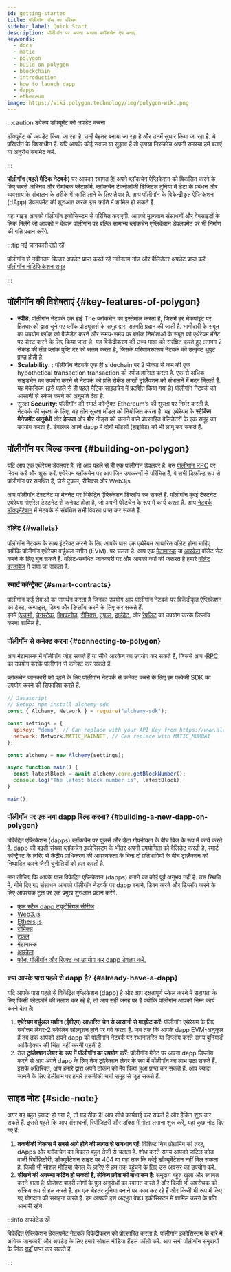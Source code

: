 ```yaml
---
id: getting-started
title: पॉलीगॉन पॉस का परिचय
sidebar_label: Quick Start
description: पॉलीगॉन पर अपना अगला ब्लॉकचेन ऐप बनाएं.
keywords:
  - docs
  - matic
  - polygon
  - build on polygon
  - blockchain
  - introduction
  - how to launch dapp
  - dapps
  - ethereum
image: https://wiki.polygon.technology/img/polygon-wiki.png
---
```


:::caution डवेलप डॉक्यूमेंट को अपडेट करना

डॉक्यूमेंट को अपडेट किया जा रहा है, उन्हें बेहतर बनाया जा रहा है और उनमें सुधार किया जा रहा है. ये परिवर्तन के विषयाधीन हैं.
यदि आपके कोई सवाल या सुझाव हैं तो कृपया निसंकोच अपनी समस्या हमें बताएं या अनुरोध सबमिट करें.

:::

**पॉलीगॉन (पहले मैटिक नेटवर्क)** पर आपका स्वागत है! अपने ब्लॉकचेन ऐप्लिकेशन को विकसित करने के लिए सबसे अभिनव और रोमांचक प्लेटफ़ॉर्म. ब्लॉकचेन टेक्नोलॉजी डिजिटल दुनिया में डेटा के प्रबंधन और व्यवसाय के संचालन के तरीके में क्रांति लाने के लिए तैयार है. आप पॉलीगॉन के विकेन्द्रीकृत ऐप्लिकेशन (dApp) डेवलपमेंट की शुरुआत करके इस क्रांति में शामिल हो सकते हैं.

यहा गाइड आपको पॉलीगॉन इकोसिस्टम से परिचित कराएगी. आपको मूल्यवान संसाधनों और वेबसाइटों के लिंक मिलेंगे जो आपको न केवल पॉलीगॉन पर बल्कि सामान्य ब्लॉकचेन एप्लिकेशन डेवलपमेंट पर भी निर्माण की गति प्रदान करेंगे.

:::tip नई जानकारी लेते रहें

पॉलीगॉन से नवीनतम बिल्डर अपडेट प्राप्त करते रहें
नवीनतम नोड और वैलिडेटर अपडेट प्राप्त करें
[<ins>पॉलीगॉन नोटिफिकेशन समूह</ins>](https://polygon.technology/notifications/)

:::

## पॉलीगॉन की विशेषताएं {#key-features-of-polygon}

- **स्पीड**: पॉलीगॉन नेटवर्क एक हाई The ब्लॉकचेन का इस्तेमाल करता है, जिसमें हर चेकपॉइंट पर हितधारकों द्वारा चुने गए ब्लॉक प्रोड्यूसर्स के समूह द्वारा सहमति प्रदान की जाती है. भागीदारी के सबूत का उपयोग ब्लॉक को वैलिडेट करने और समय-समय पर ब्लॉक निर्माताओं के सबूत को एथेरेयम मेंनेट पर पोस्ट करने के लिए किया जाता है. यह विकेंद्रीकरण की उच्च मात्रा को संरक्षित करते हुए लगभग 2 सेकंड की तीव्र ब्लॉक पुष्टि दर को सक्षम करता है, जिसके परिणामस्वरूप नेटवर्क को उत्कृष्ट थ्रूपुट प्राप्त होती है.
- **Scalability**: : पॉलीगॉन नेटवर्क एक ही sidechain पर 2 सेकंड से कम की एक hypothetical transaction transaction की स्पीड हासिल करता है. एक से अधिक साइडचेन का उपयोग करने से नेटवर्क को प्रति सेकंड लाखों ट्रांज़ैक्शन को संभालने में मदद मिलती है. यह मैकेनिज्म (इसे पहले से ही पहले मैटिक साइडचेन में प्रदर्शित किया गया है) पॉलीगॉन नेटवर्क को आसानी से स्केल करने की अनुमति देता है.
- सुरक्षा **Security**: पॉलीगॉन की स्मार्ट कॉन्ट्रैक्ट Ethereum’s की सुरक्षा पर निर्भर करती है. नेटवर्क की सुरक्षा के लिए, यह तीन सुरक्षा मॉडल को नियोजित करता है. यह एथेरेयम के **स्टेकिंग मैनेजमेंट अनुबंधों** और **हेम्डल** और **बोर** नोड्स को चलाने वाले प्रोत्साहित वैलिडेटरों के एक समूह का उपयोग करता है. डेवलपर अपने dapp में दोनों मॉडलों (हाइब्रिड) को भी लागू कर सकते हैं.

## पॉलीगॉन पर बिल्ड करना {#building-on-polygon}

यदि आप एक एथेरेयम डेवलपर हैं, तो आप पहले से ही एक पॉलीगॉन डेवलपर हैं. बस [पॉलीगॉन RPC](https://polygon-rpc.com/) पर स्विच करें और शुरू करें. एथेरेयम ब्लॉकचेन पर आप जिन उपकरणों से परिचित हैं, वे सभी डिफ़ॉल्ट रूप से पॉलीगॉन पर समर्थित हैं, जैसे ट्रफ़ल, रीमिक्स और Web3js.

आप पॉलीगॉन टेस्टनेट या मेननेट पर विकेंद्रित ऐप्लिकेशन डिप्लॉय कर सकते हैं. पॉलीगॉन मुंबई टेस्टनेट एथेरेयम गोएरिल टेस्टनेट से कनेक्ट होता है, जो अपनी पेरेंटचेन के रूप में कार्य करता है. आप [नेटवर्क डॉक्यूमेंटेशन](https://github.com/maticnetwork/matic-docs/blob/master/docs/develop/network-details/network.md) में नेटवर्क से संबंधित सभी विवरण प्राप्त कर सकते हैं.

### वॉलेट {#wallets}

पॉलीगॉन नेटवर्क के साथ इंटरैक्ट करने के लिए आपके पास एक एथेरेयम आधारित वॉलेट होना चाहिए क्योंकि पॉलीगॉन एथेरेयम वर्चुअल मशीन (EVM). पर चलता है. आप एक [मेटामास्क](https://github.com/maticnetwork/matic-docs/blob/master/docs/develop/metamask/overview.md) या [आरकेन](https://github.com/maticnetwork/matic-docs/blob/master/docs/develop/wallets/arkane/intro_arkane.md) वॉलेट सेट करने के लिए चुन सकते हैं. वॉलेट-संबंधित जानकारी पर और आपको क्यों की जरूरत है हमारे [वॉलेट दस्तावेज](https://docs.polygon.technology/docs/develop/wallets/getting-started) में पाया जा सकता है.

### स्मार्ट कॉन्ट्रैक्ट {#smart-contracts}

पॉलीगॉन कई सेवाओं का समर्थन करता है जिनका उपयोग आप पॉलीगॉन नेटवर्क पर विकेंद्रीकृत ऐप्लिकेशन का टेस्ट, कम्पाइल, डिबग और डिप्लॉय करने के लिए कर सकते हैं. इनमें [ऐल्कमी](https://github.com/maticnetwork/matic-docs/blob/master/docs/develop/alchemy.md), [चेनस्टैक](https://github.com/maticnetwork/matic-docs/blob/master/docs/develop/chainstack.md), [क्विकनोड](https://github.com/maticnetwork/matic-docs/blob/master/docs/develop/quicknode.md), [रीमिक्स](https://github.com/maticnetwork/matic-docs/blob/master/docs/develop/remix.md), [ट्रफ़ल](https://github.com/maticnetwork/matic-docs/blob/master/docs/develop/truffle.md), [हार्डहैट](https://github.com/maticnetwork/matic-docs/blob/master/docs/develop/hardhat.md), और [रेपलिट](https://github.com/maticnetwork/matic-docs/blob/master/docs/develop/replit.md) का उपयोग करके डिप्लॉय करना शामिल है.

### पॉलीगॉन से कनेक्ट करना {#connecting-to-polygon}

आप मेटामास्क में पॉलीगॉन जोड़ सकते हैं या सीधे आरकेन का उपयोग कर सकते हैं, जिससे आप ·[RPC](https://docs.polygon.technology/docs/develop/metamask/config-polygon-on-metamask/) का उपयोग करके पॉलीगॉन से कनेक्ट कर सकते हैं.

ब्लॉकचेन जानकारी को पढ़ने के लिए पॉलीगॉन नेटवर्क से कनेक्ट करने के लिए हम एल्केमी SDK का उपयोग करने की सिफारिश करते हैं.

```js
// Javascript
// Setup: npm install alchemy-sdk
const { Alchemy, Network } = require("alchemy-sdk");

const settings = {
  apiKey: "demo", // Can replace with your API Key from https://www.alchemy.com
  network: Network.MATIC_MAINNET, // Can replace with MATIC_MUMBAI
};

const alchemy = new Alchemy(settings);

async function main() {
  const latestBlock = await alchemy.core.getBlockNumber();
  console.log("The latest block number is", latestBlock);
}

main();
```

### पॉलीगॉन पर एक नया dapp बिल्ड करना? {#building-a-new-dapp-on-polygon}

विकेंद्रित एप्लिकेशन (dapps) ब्लॉकचेन पर यूज़र्स और डेटा गोपनीयता के बीच ब्रिज के रूप में कार्य करते हैं. dapp की बढ़ती संख्या ब्लॉकचेन इकोसिस्टम के भीतर अपनी उपयोगिता को वैलिडेट करती है, स्मार्ट कॉन्ट्रैक्ट के ज़रिए से केंद्रीय प्राधिकरण की आवश्यकता के बिना दो प्रतिभागियों के बीच ट्रांज़ैक्शन को निष्पादित करने जैसी चुनौतियों को हल करती है.

मान लीजिए कि आपके पास विकेंद्रित एप्लिकेशन (dapps) बनाने का कोई पूर्व अनुभव नहीं है. उस स्थिति में, नीचे दिए गए संसाधन आपको पॉलीगॉन नेटवर्क पर dapp बनाने, डिबग करने और डिप्लॉय करने के लिए आवश्यक टूल पर एक प्रमुख शुरुआत प्रदान करेंगे.

- [फुल स्टैक dapp ट्यूटोरियल सीरीज](https://kauri.io/full-stack-dapp-tutorial-series/5b8e401ee727370001c942e3/c)
- [Web3.js](https://www.dappuniversity.com/articles/web3-js-intro)
- [Ethers.js](https://docs.ethers.io/v5/)
- [रीमिक्स](https://docs.polygon.technology/docs/develop/remix/)
- [ट्रफ़ल](https://docs.polygon.technology/docs/develop/truffle)
- [मेटामास्क](https://docs.polygon.technology/docs/develop/metamask/overview)
- [आरकेन](https://docs.polygon.technology/docs/develop/wallets/arkane/intro)
- [फॉन, पॉलीगॉन और रिएक्ट का उपयोग कर dapp डेवलप करें.](https://docs.polygon.technology/docs/develop/dapp-fauna-polygon-react)

### क्या आपके पास पहले से dapp है? {#already-have-a-dapp}

यदि आपके पास पहले से विकेंद्रित एप्लिकेशन (dapp) है और आप दक्षतापूर्ण स्केल करने में सहायता के लिए किसी प्लेटफ़ॉर्म की तलाश कर रहे हैं, तो आप सही जगह पर हैं क्योंकि पॉलीगॉन आपको निम्न कार्य करने देता है:

1. **एथेरेयम वर्चुअल मशीन (ईवीएम) आधारित चेन से आसानी से माइग्रेट करें**: पॉलीगॉन एथेरेयम के लिए सर्वोत्तम लेयर-2 स्केलिंग सोल्यूशन होने पर गर्व करता है. जब तक कि आपके dapp EVM-अनुकूल हैं तब तक आपको अपने dapp को पॉलीगॉन नेटवर्क पर स्थानांतरित या डिप्लॉय करते समय बुनियादी आर्किटेक्चर की चिंता नहीं करनी पड़ती है.
2. तेज़ **ट्रांज़ैक्शन लेयर के रूप में पॉलीगॉन का उपयोग करें**: पॉलीगॉन मैनेट पर अपना dapp डिप्लॉय करने से आप अपने dapp के लिए तेज ट्रांज़ैक्शन लेयर के रूप में पॉलीगॉन का लाभ उठा सकते हैं. इसके अतिरिक्त, आप हमारे द्वारा अपने टोकन को मैप किया हुआ प्राप्त कर सकते हैं. आप ज़्यादा जानने के लिए टेलीग्राम पर हमारे [तकनीकी चर्चा समूह](http://bit.ly/matic-technical-group) से जुड़ सकते हैं.

## साइड नोट {#side-note}

अगर यह बहुत ज़्यादा हो गया है, तो यह ठीक है! आप सीधे कार्यवाई कर सकते हैं और हैकिंग शुरू कर सकते हैं. इससे पहले कि आप संसाधनों, रिपॉजिटरी और डॉक्स में गोता लगाना शुरू करें, यहां कुछ नोट दिए गए हैं:

1. **तकनीकी विकास में सबसे आगे होने की लागत से सावधान रहें**: विशिष्ट निच प्रोग्रामिंग की तरह, dApps और ब्लॉकचेन का विकास बहुत तेज़ी से चलता है. शोध करते समय आपको जटिल कोड वाली रिपॉज़िटोरी, डॉक्यूमेंटेशन साइट पर 404 या यहां तक कि कोई डॉक्यूमेंटेशन नहीं मिल सकता है. किसी भी सोशल मीडिया चैनल के ज़रिए से हम तक पहुंचने के लिए उस अवसर का उपयोग करें.
2. **सीखने की अवस्था कठिन हो सकती है, लेकिन प्रवेश की बाधा कम है**: समुदाय बहुत खुला और स्वागत करने वाला है! प्रोजेक्ट बाहरी लोगों के पुल अनुरोधों का स्वागत करते हैं और किसी भी अवरोधक को सक्रिय रूप से हल करते हैं. हम एक बेहतर दुनिया बनाने पर काम कर रहे हैं और किसी भी रूप में किए गए योगदान की सराहना करते हैं. हम आपको इस अद्भुत वेब3 इकोसिस्टम में शामिल करने के प्रति आभारी रहेंगे.

:::info अपडेटेड रहें

विकेंद्रित ऐप्लिकेशन डेवलपमेंट नेटवर्क विकेंद्रीकरण को प्रोत्साहित करता है. पॉलीगॉन इकोसिस्टम के बारे में अधिक जानकारी और अपडेट के लिए हमारे सोशल मीडिया हैंडल फॉलो करें. आप सभी पॉलीगॉन समुदायों के लिंक [यहाँ](https://polygon.technology/community/) प्राप्त कर सकते हैं.

:::
